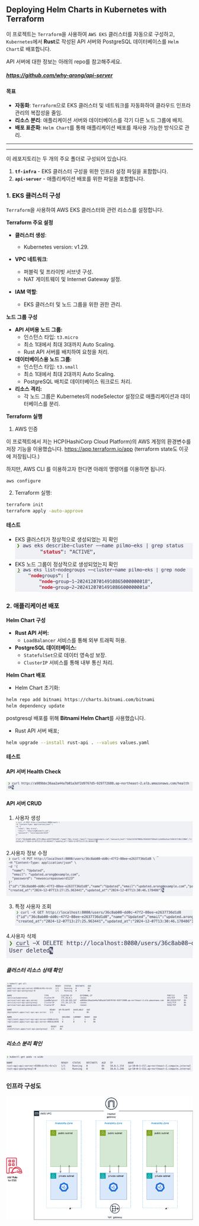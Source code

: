 ## Deploying Helm Charts in Kubernetes with Terraform

이 프로젝트는 `Terraform`을 사용하여 `AWS EKS` 클러스터를 자동으로 구성하고, `Kubernetes`에서 **Rust**로 작성된 API 서버와 PostgreSQL 데이터베이스를 `Helm Chart`로 배포합니다.

API 서버에 대한 정보는 아래의 repo를 참고해주세요.
##### https://github.com/why-arong/api-server


#### 목표
- **자동화**: `Terraform`으로 EKS 클러스터 및 네트워크를 자동화하여 클라우드 인프라 관리의 복잡성을 줄임.
- **리소스 분리**: 애플리케이션 서버와 데이터베이스를 각기 다른 노드 그룹에 배치.
- **배포 표준화**: `Helm Chart`를 통해 애플리케이션 배포를 재사용 가능한 방식으로 관리.

----------
----
이 레포지토리는 두 개의 주요 폴더로 구성되어 있습니다.

1. **`tf-infra`** - EKS 클러스터 구성을 위한 인프라 설정 파일을 포함합니다.
2. **`api-server`** - 애플리케이션 배포를 위한 파일을 포함합니다.


### 1. EKS 클러스터 구성
`Terraform`을 사용하여 AWS EKS 클러스터와 관련 리소스를 설정합니다.

**Terraform 주요 설정**
- **클러스터 생성**:
    - Kubernetes version: v1.29.

- **VPC 네트워크**:
    - 퍼블릭 및 프라이빗 서브넷 구성.
    - NAT 게이트웨이 및 Internet Gateway 설정.

- **IAM 역할**:
    - EKS 클러스터 및 노드 그룹을 위한 권한 관리.

**노드 그룹 구성**
- **API 서버용 노드 그룹:**
    - 인스턴스 타입: `t3.micro`
    - 최소 1대에서 최대 3대까지 Auto Scaling.
    - Rust API 서버를 배치하여 요청을 처리.
- **데이터베이스용 노드 그룹:**
    - 인스턴스 타입: `t3.small`
    - 최소 1대에서 최대 2대까지 Auto Scaling.
    - PostgreSQL 배치로 데이터베이스 워크로드 처리.
- **리소스 격리:**
    - 각 노드 그룹은 Kubernetes의 nodeSelector 설정으로 애플리케이션과 데이터베이스를 분리.



**Terraform 실행**
1. AWS 인증

이 프로젝트에서 저는 HCP(HashiCorp Cloud Platform)의 AWS 계정의 환경변수를 저장 기능을 이용했습니다.
https://app.terraform.io/app
(terraform state도 이곳에 저장됩니다.)

하지만, AWS CLI 를 이용하고자 한다면 아래의 명령어를 이용하면 됩니다.

```
aws configure
```
    
2. Terraform 실행:

```bash
terraform init
terraform apply -auto-approve
```
####  테스트
- EKS 클러스터가 정상적으로 생성되었는 지 확인
![aws eks](image-1.png)
- EKS 노드 그룹이 정상적으로 생성되었는지 확인
![alt text](image-3.png)
### 2. 애플리케이션 배포
**Helm Chart 구성**
- **Rust API 서버:**
    -  `LoadBalancer` 서비스를 통해 외부 트래픽 허용.
- **PostgreSQL 데이터베이스:**
    - `StatefulSet`으로 데이터 영속성 보장.
    - `ClusterIP` 서비스를 통해 내부 통신 처리.

**Helm Chart 배포**
- Helm Chart 초기화:

```bash
helm repo add bitnami https://charts.bitnami.com/bitnami
helm dependency update
```
postgresql 배포를 위해 **Bitnami Helm Chart**를 사용했습니다.

- Rust API 서버 배포;
```bash
helm upgrade --install rust-api . --values values.yaml
```
#### 테스트
#### API 서버 Health Check 
![alt text](image-4.png)

####  API 서버 CRUD
1. 사용자 생성
![alt text](image-5.png)

2.사용자 정보 수정
![alt text](image-7.png)

3. 특정 사용자 조회
![alt text](image-8.png)

4.사용자 삭제
![alt text](image-10.png)

##### 클러스터 리소스 상태 확인
![kubectl get all](image.png)
##### 리소스 분리 확인
![alt text](image-2.png)


### 인프라 구성도
![alt text](newInfra.drawio.png)
